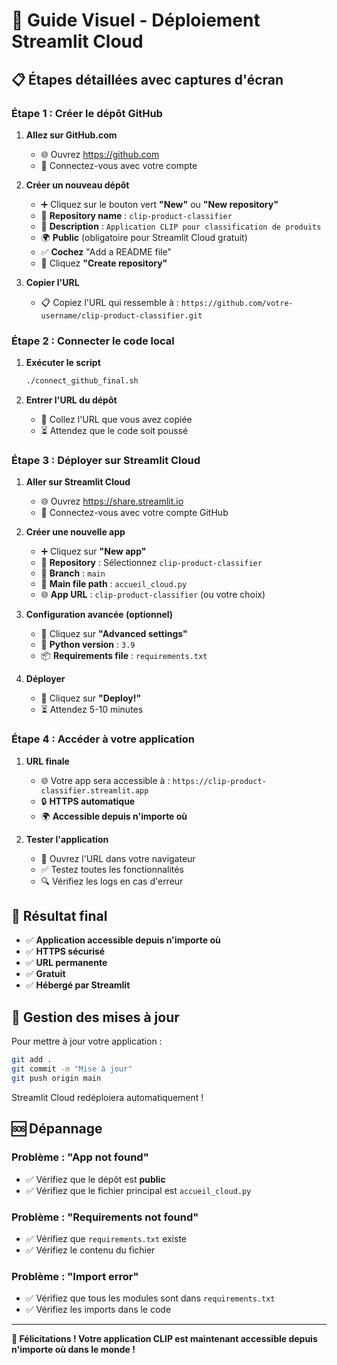 # 🚀 Guide Visuel - Déploiement Streamlit Cloud

## 📋 **Étapes détaillées avec captures d'écran**

### **Étape 1 : Créer le dépôt GitHub**

1. **Allez sur GitHub.com**
   - 🌐 Ouvrez https://github.com
   - 🔐 Connectez-vous avec votre compte

2. **Créer un nouveau dépôt**
   - ➕ Cliquez sur le bouton vert **"New"** ou **"New repository"**
   - 📝 **Repository name** : `clip-product-classifier`
   - 📝 **Description** : `Application CLIP pour classification de produits`
   - 🌍 **Public** (obligatoire pour Streamlit Cloud gratuit)
   - ✅ **Cochez** "Add a README file"
   - 🚀 Cliquez **"Create repository"**

3. **Copier l'URL**
   - 📋 Copiez l'URL qui ressemble à : `https://github.com/votre-username/clip-product-classifier.git`

### **Étape 2 : Connecter le code local**

1. **Exécuter le script**
   ```bash
   ./connect_github_final.sh
   ```

2. **Entrer l'URL du dépôt**
   - 📝 Collez l'URL que vous avez copiée
   - ⏳ Attendez que le code soit poussé

### **Étape 3 : Déployer sur Streamlit Cloud**

1. **Aller sur Streamlit Cloud**
   - 🌐 Ouvrez https://share.streamlit.io
   - 🔐 Connectez-vous avec votre compte GitHub

2. **Créer une nouvelle app**
   - ➕ Cliquez sur **"New app"**
   - 📁 **Repository** : Sélectionnez `clip-product-classifier`
   - 📄 **Branch** : `main`
   - 📄 **Main file path** : `accueil_cloud.py`
   - 🌐 **App URL** : `clip-product-classifier` (ou votre choix)

3. **Configuration avancée (optionnel)**
   - 🔧 Cliquez sur **"Advanced settings"**
   - 🐍 **Python version** : `3.9`
   - 📦 **Requirements file** : `requirements.txt`

4. **Déployer**
   - 🚀 Cliquez sur **"Deploy!"**
   - ⏳ Attendez 5-10 minutes

### **Étape 4 : Accéder à votre application**

1. **URL finale**
   - 🌐 Votre app sera accessible à : `https://clip-product-classifier.streamlit.app`
   - 🔒 **HTTPS automatique**
   - 🌍 **Accessible depuis n'importe où**

2. **Tester l'application**
   - 📱 Ouvrez l'URL dans votre navigateur
   - ✅ Testez toutes les fonctionnalités
   - 🔍 Vérifiez les logs en cas d'erreur

## 🎯 **Résultat final**

- ✅ **Application accessible depuis n'importe où**
- ✅ **HTTPS sécurisé**
- ✅ **URL permanente**
- ✅ **Gratuit**
- ✅ **Hébergé par Streamlit**

## 🔧 **Gestion des mises à jour**

Pour mettre à jour votre application :
```bash
git add .
git commit -m "Mise à jour"
git push origin main
```

Streamlit Cloud redéploiera automatiquement !

## 🆘 **Dépannage**

### Problème : "App not found"
- ✅ Vérifiez que le dépôt est **public**
- ✅ Vérifiez que le fichier principal est `accueil_cloud.py`

### Problème : "Requirements not found"
- ✅ Vérifiez que `requirements.txt` existe
- ✅ Vérifiez le contenu du fichier

### Problème : "Import error"
- ✅ Vérifiez que tous les modules sont dans `requirements.txt`
- ✅ Vérifiez les imports dans le code

---

**🎉 Félicitations ! Votre application CLIP est maintenant accessible depuis n'importe où dans le monde !**
